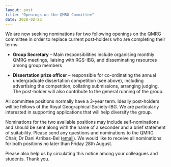 ```yaml
---
layout: post
title: "Openings on the QMRG Committee"
date: 2020-02-23
---
```


We are now seeking nominations for two following openings on the QMRG committee in order to replace current post-holders who are completing their terms:
 
* **Group Secretary** – Main responsibilities include organising monthly QMRG meetings, liaising with RGS-IBG, and disseminating resources among group members
 
* **Dissertation prize officer** – responsible for co-ordinating the annual undergraduate dissertation competition (see above), including advertising the competition, collating submissions, arranging judging. The post-holder will also contribute to the general running of the group.
 
All committee positions normally have a 3-year term. Ideally post-holders will be fellows of the Royal Geographical Society-IBG.  We are particularly interested in supporting applications that will help diversify the group.
 
Nominations for the two available positions may include self-nominations and should be sent along with the name of a seconder and a brief statement of suitability.  Please send any questions and nominations to the QMRG Chair, Dr Dani Arribas-Bel ([email](d.arribas-bel@liverpool.ac.uk)). We would like to receive all nominations for both positions no later than Friday 28th August.
 
Please also help us by circulating this notice among your colleagues and students.  Thank you.
